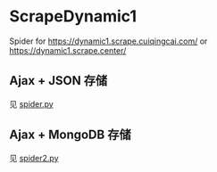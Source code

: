 # ScrapeDynamic1

Spider for https://dynamic1.scrape.cuiqingcai.com/ or https://dynamic1.scrape.center/

## Ajax + JSON 存储

见 [spider.py](./spider.py)

## Ajax + MongoDB 存储

见 [spider2.py](./spider2.py)
